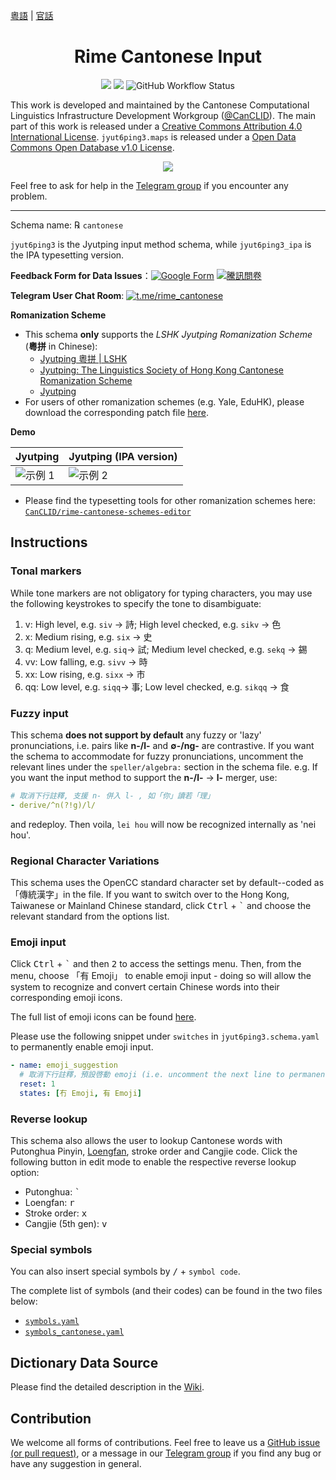 [粵語](README.md) | [官話](README-cmn.md)

<h1 align="center">Rime Cantonese Input</h1>

<p align="center">
<a href="https://github.com/rime/rime-cantonese/issues"><img src="https://img.shields.io/badge/Contributions-Welcomed-1dd3b0?style=for-the-badge&logo=github"/></a>
<a href="https://github.com/rime/rime-cantonese/releases"><img src="https://img.shields.io/github/v/release/rime/rime-cantonese?color=38618c&style=for-the-badge"/></a>
<img alt="GitHub Workflow Status" src="https://img.shields.io/github/actions/workflow/status/rime/rime-cantonese/package.yml?label=Deploy&logo=github&style=for-the-badge">

This work is developed and maintained by the Cantonese Computational Linguistics Infrastructure Development Workgroup ([@CanCLID](https://github.com/CanCLID)). The main part of this work is released under a [Creative Commons Attribution 4.0 International License](http://creativecommons.org/licenses/by/4.0/). `jyut6ping3.maps` is released under a [Open Data Commons Open Database v1.0 License](https://opendatacommons.org/licenses/odbl/).

<p align="center"><a href="https://github.com/rime/rime-cantonese/releases"><img src="https://raw.githubusercontent.com/rime/rime-cantonese/build/button How to install.svg"/></a></p>

Feel free to ask for help in the [Telegram group](https://t.me/rime_cantonese) if you encounter any problem.

---

Schema name: ℞ `cantonese`

`jyut6ping3` is the Jyutping input method schema, while `jyut6ping3_ipa` is the IPA typesetting version.

**Feedback Form for Data Issues**：[![Google Form](https://img.shields.io/badge/Google_Form-white?style=flat-square&logo=google)](https://forms.gle/83cVEAiahr9wjyyq6) [![騰訊問卷](https://img.shields.io/badge/%E9%A8%B0%E8%A8%8A%E5%95%8F%E5%8D%B7-brightgreen?style=flat-square)](https://wj.qq.com/s2/7613837/0794)

**Telegram User Chat Room**: [![t.me/rime_cantonese](https://img.shields.io/badge/rime_cantonese-blue?style=flat-square&logo=telegram)](https://t.me/rime_cantonese)

**Romanization Scheme**

- This schema **only** supports the _LSHK Jyutping Romanization Scheme_ (**粵拼** in Chinese):
  - [Jyutping 粵拼 | LSHK](https://www.lshk.org/jyutping)
  - [Jyutping: The Linguistics Society of Hong Kong Cantonese Romanization Scheme](https://www.jyutping.org/en/jyutping/)
  - [Jyutping](https://en.wikipedia.org/wiki/Jyutping)
- For users of other romanization schemes (e.g. Yale, EduHK), please download the corresponding patch file [here](https://github.com/CanCLID/rime-cantonese-schemes).

**Demo**

| Jyutping                   | Jyutping (IPA version)    |
| -------------------------- | ------------------------- |
| ![示例 1](./demo/tone.gif) | ![示例 2](./demo/ipa.gif) |

- Please find the typesetting tools for other romanization schemes here: [`CanCLID/rime-cantonese-schemes-editor`](https://github.com/CanCLID/rime-cantonese-schemes-editor)

## Instructions

### Tonal markers

While tone markers are not obligatory for typing characters, you may use the following keystrokes to specify the tone to disambiguate:

1. v: High level, e.g. `siv` → 詩; High level checked, e.g. `sikv` → 色
2. x: Medium rising, e.g. `six` → 史
3. q: Medium level, e.g. `siq`→ 試; Medium level checked, e.g. `sekq` → 錫
4. vv: Low falling, e.g. `sivv` → 時
5. xx: Low rising, e.g. `sixx` → 市
6. qq: Low level, e.g. `siqq`→ 事; Low level checked, e.g. `sikqq` → 食

### Fuzzy input

This schema **does not support by default** any fuzzy or 'lazy' pronunciations, i.e. pairs like **n-/l-** and **&empty;-/ng-** are contrastive. If you want the schema to accommodate for fuzzy pronunciations, uncomment the relevant lines under the `speller/algebra:` section in the schema file. e.g. If you want the input method to support the **n-/l-** → **l-** merger, use:

```yaml
# 取消下行註釋, 支援 n- 併入 l- , 如「你」讀若「理」
- derive/^n(?!g)/l/
```

and redeploy. Then voila, `lei hou` will now be recognized internally as 'nei hou'.

### Regional Character Variations

This schema uses the OpenCC standard character set by default--coded as「傳統漢字」in the file. If you want to switch over to the Hong Kong, Taiwanese or Mainland Chinese standard, click <kbd>Ctrl</kbd> + <kbd>`</kbd> and choose the relevant standard from the options list.

### Emoji input

Click <kbd>Ctrl</kbd> + <kbd>`</kbd> and then <kbd>2</kbd> to access the settings menu. Then, from the menu, choose 「有 Emoji」 to enable emoji input - doing so will allow the system to recognize and convert certain Chinese words into their corresponding emoji icons.

The full list of emoji icons can be found [here](https://github.com/rime/rime-emoji/tree/master/opencc).

Please use the following snippet under `switches` in `jyut6ping3.schema.yaml` to permanently enable emoji input.

```yaml
- name: emoji_suggestion
  # 取消下行註釋，預設啓動 emoji (i.e. uncomment the next line to permanently enable emoji input)
  reset: 1
  states: [冇 Emoji, 有 Emoji]
```

### Reverse lookup

This schema also allows the user to lookup Cantonese words with Putonghua Pinyin, [Loengfan](https://github.com/CanCLID/rime-loengfan), stroke order and Cangjie code. Click the following button in edit mode to enable the respective reverse lookup option:

- Putonghua: <kbd>`</kbd>
- Loengfan: <kbd>r</kbd>
- Stroke order: <kbd>x</kbd>
- Cangjie (5th gen): <kbd>v</kbd>

### Special symbols

You can also insert special symbols by <kbd>/</kbd> + `symbol code`.

The complete list of symbols (and their codes) can be found in the two files below:

- [`symbols.yaml`](https://github.com/rime/rime-prelude/blob/master/symbols.yaml)
- [`symbols_cantonese.yaml`](symbols_cantonese.yaml)

## Dictionary Data Source

Please find the detailed description in the [Wiki](https://github.com/rime/rime-cantonese/wiki).

## Contribution

We welcome all forms of contributions. Feel free to leave us a [GitHub issue (or pull request)](https://github.com/rime/rime-cantonese/issues), or a message in our [Telegram group](https://t.me/rime_cantonese) if you find any bug or have any suggestion in general.
